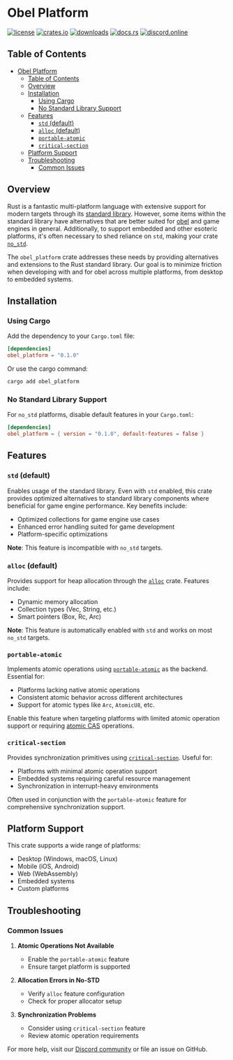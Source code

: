 # Obel Platform

[![license](https://img.shields.io/badge/license-MIT%2FApache-blue.svg)](https://github.com/obelengine/obel#license)
[![crates.io](https://img.shields.io/crates/v/obel.svg)](https://crates.io/crates/obel)
[![downloads](https://img.shields.io/crates/d/obel.svg)](https://crates.io/crates/obel)
[![docs.rs](https://docs.rs/obel/badge.svg)](https://docs.rs/obel/latest/obel/)
[![discord.online](https://img.shields.io/discord/1335036405788971020.svg?label=&logo=discord&logoColor=ffffff&color=7389D8)](https://discord.gg/3jq8js8u)

## Table of Contents
- [Obel Platform](#obel-platform)
  - [Table of Contents](#table-of-contents)
  - [Overview](#overview)
  - [Installation](#installation)
    - [Using Cargo](#using-cargo)
    - [No Standard Library Support](#no-standard-library-support)
  - [Features](#features)
    - [`std` (default)](#std-default)
    - [`alloc` (default)](#alloc-default)
    - [`portable-atomic`](#portable-atomic)
    - [`critical-section`](#critical-section)
  - [Platform Support](#platform-support)
  - [Troubleshooting](#troubleshooting)
    - [Common Issues](#common-issues)

## Overview

Rust is a fantastic multi-platform language with extensive support for modern targets through its [standard library](https://doc.rust-lang.org/stable/std/).
However, some items within the standard library have alternatives that are better suited for [obel](https://crates.io/crates/obel) and game engines in general.
Additionally, to support embedded and other esoteric platforms, it's often necessary to shed reliance on `std`, making your crate [`no_std`](https://docs.rust-embedded.org/book/intro/no-std.html).

The `obel_platform` crate addresses these needs by providing alternatives and extensions to the Rust standard library. Our goal is to minimize friction when developing with and for obel across multiple platforms, from desktop to embedded systems.

## Installation

### Using Cargo

Add the dependency to your `Cargo.toml` file:

```toml
[dependencies]
obel_platform = "0.1.0"
```

Or use the cargo command:

```sh
cargo add obel_platform
```

### No Standard Library Support

For `no_std` platforms, disable default features in your `Cargo.toml`:

```toml
[dependencies]
obel_platform = { version = "0.1.0", default-features = false }
```

## Features

### `std` (default)

Enables usage of the standard library. Even with `std` enabled, this crate provides optimized alternatives to standard library components where beneficial for game engine performance. Key benefits include:

- Optimized collections for game engine use cases
- Enhanced error handling suited for game development
- Platform-specific optimizations

**Note**: This feature is incompatible with `no_std` targets.

### `alloc` (default)

Provides support for heap allocation through the [`alloc`](https://doc.rust-lang.org/stable/alloc/) crate. Features include:

- Dynamic memory allocation
- Collection types (Vec, String, etc.)
- Smart pointers (Box, Rc, Arc)

**Note**: This feature is automatically enabled with `std` and works on most `no_std` targets.

### `portable-atomic`

Implements atomic operations using [`portable-atomic`](https://docs.rs/portable-atomic/latest/portable_atomic/) as the backend. Essential for:

- Platforms lacking native atomic operations
- Consistent atomic behavior across different architectures
- Support for atomic types like `Arc`, `AtomicU8`, etc.

Enable this feature when targeting platforms with limited atomic operation support or requiring [atomic CAS](https://en.wikipedia.org/wiki/Compare-and-swap) operations.

### `critical-section`

Provides synchronization primitives using [`critical-section`](https://docs.rs/critical-section/latest/critical_section/). Useful for:

- Platforms with minimal atomic operation support
- Embedded systems requiring careful resource management
- Synchronization in interrupt-heavy environments

Often used in conjunction with the `portable-atomic` feature for comprehensive synchronization support.

## Platform Support

This crate supports a wide range of platforms:

- Desktop (Windows, macOS, Linux)
- Mobile (iOS, Android)
- Web (WebAssembly)
- Embedded systems
- Custom platforms

## Troubleshooting

### Common Issues

1. **Atomic Operations Not Available**
   - Enable the `portable-atomic` feature
   - Ensure target platform is supported

2. **Allocation Errors in No-STD**
   - Verify `alloc` feature configuration
   - Check for proper allocator setup

3. **Synchronization Problems**
   - Consider using `critical-section` feature
   - Review atomic operation requirements

For more help, visit our [Discord community](https://discord.gg/3jq8js8u) or file an issue on GitHub.